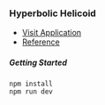 ### Hyperbolic Helicoid

- [Visit Application](https://bacon-webgl-object-001.surge.sh/)
- [Reference](https://mathworld.wolfram.com/HyperbolicHelicoid.html)


##### Getting Started
```
npm install
npm run dev
```
